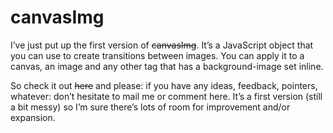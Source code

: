 <!--
  id: 687
  date: 2010-10-22
  modified: 2020-05-31
  slug: canvasimg
  type: post
  excerpt: <p>I&#8217;ve just put up the first version of canvasImg. It&#8217;s a JavaScript object that you can use to create transitions between images. You can apply it to a canvas, an image and any other tag that has a background-image set inline. So check it out here and please: if you have any ideas, feedback, pointers, [&hellip;]</p>
  categories: code, JavaScript
  tags: 
  inCv: 
  inPortfolio: 
  dateFrom: 
  dateTo: 
-->

# canvasImg

<p>I&#8217;ve just put up the first version of <del data-href="https://canvasimg.ronvalstar.nl/">canvasImg</del>. It&#8217;s a JavaScript object that you can use to create transitions between images. You can apply it to a canvas, an image and any other tag that has a background-image set inline.</p>
<p>So check it out <del data-href="https://canvasimg.ronvalstar.nl/">here</del> and please: if you have any ideas, feedback, pointers, whatever: don&#8217;t hesitate to mail me or comment here. It&#8217;s a first version (still a bit messy) so I&#8217;m sure there&#8217;s lots of room for improvement and/or expansion.</p>

